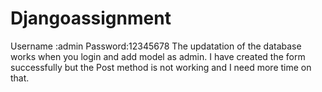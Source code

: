 # Djangoassignment

Username :admin
Password:12345678
The updatation of the database works when you login and add model as admin. I have created the form successfully but the Post method is not working and I need more time on that.
